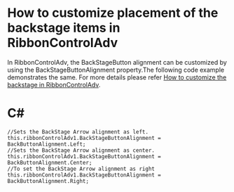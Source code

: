 # How to customize placement of the backstage items in RibbonControlAdv
In RibbonControlAdv, the BackStageButton alignment can be customized by using the BackStageButtonAlignment property.The following code example demonstrates the same. For more details please refer [How to customize the backstage in RibbonControlAdv](https://www.syncfusion.com/kb/5165/how-to-customize-the-backstageview-menu-button-alignment).

# C#
    //Sets the BackStage Arrow alignment as left.
    this.ribbonControlAdv1.BackStageButtonAlignment = BackButtonAlignment.Left;
    //Sets the BackStage Arrow alignment as center.
    this.ribbonControlAdv1.BackStageButtonAlignment = BackButtonAlignment.Center;
    //To set the BackStage Arrow alignment as right
    this.ribbonControlAdv1.BackStageButtonAlignment = BackButtonAlignment.Right;

